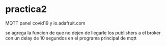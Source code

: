 # practica2
MQTT panel covid19 y io.adafruit.com


se agrega la funcion de que no dejen de llegarle los publishers a el broker con un delay de 10 segundos en el programa principal de mqtt
